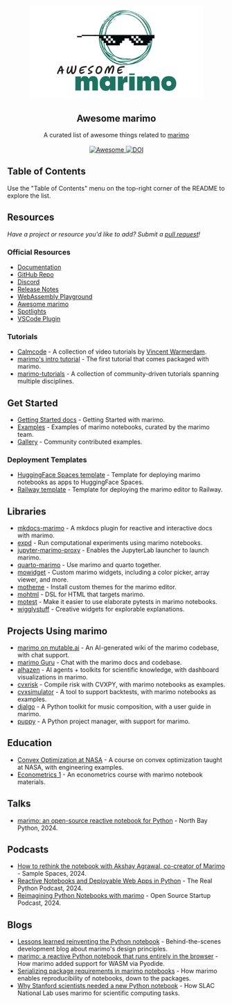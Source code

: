 <!--lint disable awesome-heading awesome-toc -->

<p align="center">
  <img width="400" src="./assets/logo.png" alt="logo of awesome-marimo repository">
</p>

<h2 align='center'>Awesome marimo</h2>

<p align='center'>
A curated list of awesome things related to <a href='https://github.com/marimo-team/marimo'>marimo</a>
<br><br>

<a href='https://github.com/marimo-team/awesome-marimo'>
<img src='https://awesome.re/badge-flat2.svg' alt='Awesome'>
</a>
<a href="https://doi.org/10.5281/zenodo.12735329">
<img src="https://zenodo.org/badge/DOI/10.5281/zenodo.14511438.svg" alt="DOI"/>
</a>
</p>

## Table of Contents

Use the "Table of Contents" menu on the top-right corner of the README to explore the list.

## Resources

_Have a project or resource you'd like to add? Submit a [pull request](https://github.com/marimo-team/awesome-marimo/pulls)!_

### Official Resources

- [Documentation](https://docs.marimo.io/)
- [GitHub Repo](https://github.com/marimo-team/marimo)
- [Discord](https://marimo.io/discord)
- [Release Notes](https://github.com/marimo-team/marimo/releases)
- [WebAssembly Playground](https://marimo.app)
- [Awesome marimo](https://github.com/marimo-team/awesome-marimo)
- [Spotlights](https://github.com/marimo-team/spotlights/)
- [VSCode Plugin](https://github.com/marimo-team/vscode-marimo)

### Tutorials

- [Calmcode](https://calmcode.io/course/marimo/introduction) - A collection of video tutorials by [Vincent Warmerdam](https://x.com/fishnets88).
- [marimo's intro tutorial](https://marimo.app/?slug=c7h6pz) - The first tutorial that comes packaged with marimo.
- [marimo-tutorials](https://github.com/Haleshot/marimo-tutorials) - A collection of community-driven tutorials spanning multiple disciplines.

## Get Started

- [Getting Started docs](https://docs.marimo.io/getting_started/index.html) - Getting Started with marimo.
- [Examples](https://github.com/marimo-team/marimo/tree/main/examples) - Examples of marimo notebooks, curated by the marimo team.
- [Gallery](https://marimo.io/gallery) - Community contributed examples.

### Deployment Templates

- [HuggingFace Spaces template](https://huggingface.co/spaces/marimo-team/marimo-app-template/tree/main) - Template for deploying marimo notebooks as apps to HuggingFace Spaces.
- [Railway template](https://railway.app/template/iX6puU?referralCode=WdmHYp) - Template for deploying the marimo editor to Railway.

## Libraries

- [mkdocs-marimo](https://github.com/marimo-team/mkdocs-marimo) - A mkdocs plugin for reactive and interactive docs with marimo.
- [expd](https://github.com/marimo-team/expd) - Run computational experiments using marimo notebooks.
- [jupyter-marimo-proxy](https://github.com/jyio/jupyter-marimo-proxy) - Enables the JupyterLab launcher to launch marimo.
- [quarto-marimo](https://github.com/dmadisetti/quarto-marimo) - Use marimo and quarto together.
- [mowidget](https://github.com/metaboulie/marimo-widgets) - Custom marimo widgets, including a color picker, array viewer, and more.
- [motheme](https://github.com/metaboulie/marimo-themes) - Install custom themes for the marimo editor.
- [mohtml](https://github.com/koaning/mohtml) - DSL for HTML that targets marimo.
- [motest](https://github.com/koaning/motest) - Make it easier to use elaborate pytests in marimo notebooks. 
- [wigglystuff](https://github.com/koaning/wigglystuff) - Creative widgets for explorable explanations.

## Projects Using marimo

- [marimo on mutable.ai](https://mutable.ai/marimo-team/marimo) - An AI-generated wiki of the marimo codebase, with chat support.
- [marimo Guru](https://gurubase.io/g/marimo) - Chat with the marimo docs and codebase.
- [alhazen](https://github.com/chanzuckerberg/alhazen) - AI agents + toolkits for scientific knowledge, with dashboard visualizations in marimo.
- [cvxrisk](https://www.cvxgrp.org/cvxrisk/book/docs/index.html) - Compile risk with CVXPY, with marimo notebooks as examples.
- [cvxsimulator](https://www.cvxgrp.org/simulator/book/docs/index.html) - A tool to support backtests, with marimo notebooks as examples.
- [djalgo](https://djalgo-ef307e.gitlab.io/source/user-guide.html) - A Python toolkit for music composition, with a user guide in marimo.
- [puppy](https://github.com/liquidcarbon/puppy) - A Python project manager, with support for marimo.

## Education

- [Convex Optimization at NASA](https://www.cvxgrp.org/nasa/) - A course on convex optimization taught at NASA, with engineering examples.
- [Econometrics 1](https://rgouveiamendes.org/teaching/iscte-iul/econometrics-i/) - An econometrics course with marimo notebook materials.

## Talks

- [marimo: an open-source reactive notebook for Python](https://www.youtube.com/watch?v=9R2cQygaoxQ) - North Bay Python, 2024.

## Podcasts

- [How to rethink the notebook with Akshay Agrawal, co-creator of Marimo](https://www.youtube.com/watch?v=srQ3ESat6u4) - Sample Spaces, 2024.
- [Reactive Notebooks and Deployable Web Apps in Python](https://realpython.com/podcasts/rpp/230/) - The Real Python Podcast, 2024.
- [Reimagining Python Notebooks with marimo](https://creators.spotify.com/pod/show/ossstartuppodcast/episodes/E161-Reimagining-Python-Notebooks-with-Marimo-e2sd75p/a-abmeist) - Open Source Startup Podcast, 2024.

## Blogs

- [Lessons learned reinventing the Python notebook](https://marimo.io/blog/lessons-learned) - Behind-the-scenes development blog about marimo's design principles.
- [marimo: a reactive Python notebook that runs entirely in the browser](https://blog.pyodide.org/posts/marimo/) - How marimo added support for WASM via Pyodide.
- [Serializing package requirements in marimo notebooks](https://marimo.io/blog/sandboxed-notebooks) - How marimo enables reproducibility of notebooks, down to the packages.
- [Why Stanford scientists needed a new Python notebook](https://marimo.io/blog/slac-marimo) - How SLAC National Lab uses marimo for scientific computing tasks.
